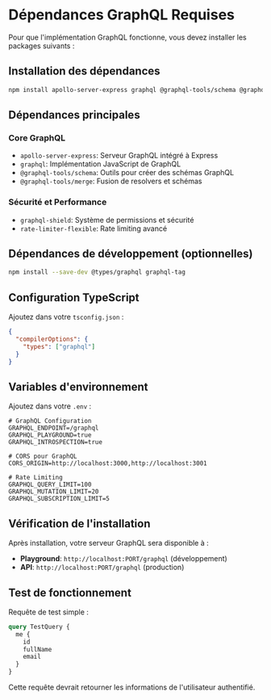 # Dépendances GraphQL Requises

Pour que l'implémentation GraphQL fonctionne, vous devez installer les packages suivants :

## Installation des dépendances

```bash
npm install apollo-server-express graphql @graphql-tools/schema @graphql-tools/merge graphql-shield rate-limiter-flexible
```

## Dépendances principales

### Core GraphQL
- `apollo-server-express`: Serveur GraphQL intégré à Express
- `graphql`: Implémentation JavaScript de GraphQL
- `@graphql-tools/schema`: Outils pour créer des schémas GraphQL
- `@graphql-tools/merge`: Fusion de resolvers et schémas

### Sécurité et Performance  
- `graphql-shield`: Système de permissions et sécurité
- `rate-limiter-flexible`: Rate limiting avancé

## Dépendances de développement (optionnelles)

```bash
npm install --save-dev @types/graphql graphql-tag
```

## Configuration TypeScript

Ajoutez dans votre `tsconfig.json` :

```json
{
  "compilerOptions": {
    "types": ["graphql"]
  }
}
```

## Variables d'environnement

Ajoutez dans votre `.env` :

```env
# GraphQL Configuration
GRAPHQL_ENDPOINT=/graphql
GRAPHQL_PLAYGROUND=true
GRAPHQL_INTROSPECTION=true

# CORS pour GraphQL
CORS_ORIGIN=http://localhost:3000,http://localhost:3001

# Rate Limiting
GRAPHQL_QUERY_LIMIT=100
GRAPHQL_MUTATION_LIMIT=20
GRAPHQL_SUBSCRIPTION_LIMIT=5
```

## Vérification de l'installation

Après installation, votre serveur GraphQL sera disponible à :
- **Playground**: `http://localhost:PORT/graphql` (développement)
- **API**: `http://localhost:PORT/graphql` (production)

## Test de fonctionnement

Requête de test simple :

```graphql
query TestQuery {
  me {
    id
    fullName
    email
  }
}
```

Cette requête devrait retourner les informations de l'utilisateur authentifié.
